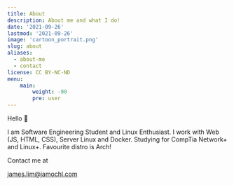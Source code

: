 ```yaml
---
title: About
description: About me and what I do!
date: '2021-09-26'
lastmod: '2021-09-26'
image: 'cartoon_portrait.png'
slug: about
aliases:
  - about-me
  - contact
license: CC BY-NC-ND
menu:
    main: 
        weight: -90
        pre: user
---
```


Hello 👋

I am Software Engineering Student and Linux Enthusiast. I work with Web (JS, HTML, CSS), Server Linux and Docker. Studying for CompTia Network+ and Linux+. Favourite distro is Arch!

Contact me at

james.lim@jamochl.com
